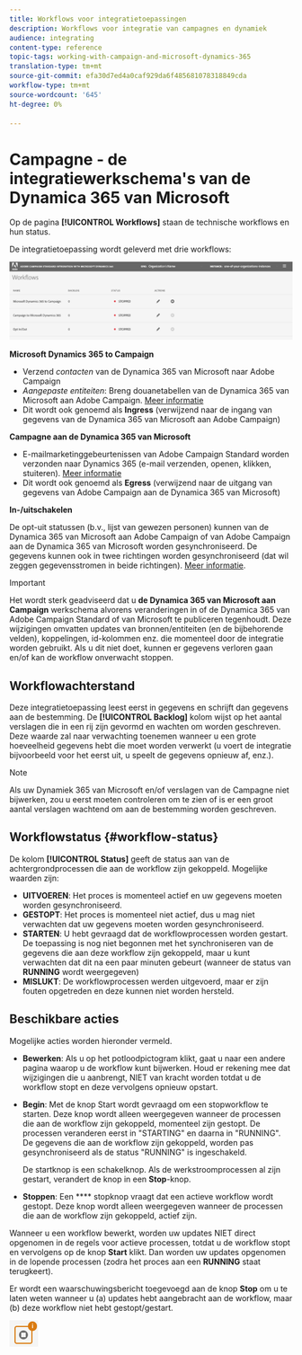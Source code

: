 ```yaml
---
title: Workflows voor integratietoepassingen
description: Workflows voor integratie van campagnes en dynamiek
audience: integrating
content-type: reference
topic-tags: working-with-campaign-and-microsoft-dynamics-365
translation-type: tm+mt
source-git-commit: efa30d7ed4a0caf929da6f485681078318849cda
workflow-type: tm+mt
source-wordcount: '645'
ht-degree: 0%

---
```



# Campagne - de integratiewerkschema&#39;s van de Dynamica 365 van Microsoft

Op de pagina **[!UICONTROL Workflows]** staan de technische workflows en hun status.

De integratietoepassing wordt geleverd met drie workflows:

![](assets/do-not-localize/d365-to-acs-ui-page-workflows.png)

**Microsoft Dynamics 365 to Campaign**
* Verzend *contacten* van de Dynamica 365 van Microsoft naar Adobe Campaign
* *Aangepaste entiteiten*: Breng douanetabellen van de Dynamica 365 van Microsoft aan Adobe Campaign. [Meer informatie](../../integrating/using/d365-acs-using-the-integration.md#data-flows)
* Dit wordt ook genoemd als **Ingress** (verwijzend naar de ingang van gegevens van de Dynamica 365 van Microsoft aan Adobe Campaign)

**Campagne aan de Dynamica 365 van Microsoft**
* E-mailmarketinggebeurtenissen van Adobe Campaign Standard worden verzonden naar Dynamics 365 (e-mail verzenden, openen, klikken, stuiteren). [Meer informatie](../../integrating/using/d365-acs-using-the-integration.md#email-marketing-event-flow)
* Dit wordt ook genoemd als **Egress** (verwijzend naar de uitgang van gegevens van Adobe Campaign aan de Dynamica 365 van Microsoft)

**In-/uitschakelen**

De opt-uit statussen (b.v., lijst van gewezen personen) kunnen van de Dynamica 365 van Microsoft aan Adobe Campaign of van Adobe Campaign aan de Dynamica 365 van Microsoft worden gesynchroniseerd. De gegevens kunnen ook in twee richtingen worden gesynchroniseerd (dat wil zeggen gegevensstromen in beide richtingen). [Meer informatie](../../integrating/using/d365-acs-self-service-app-data-sync.md#opt-in-out-wf).

>[!IMPORTANT]
>
>Het wordt sterk geadviseerd dat u **de Dynamica 365 van Microsoft aan Campaign** werkschema alvorens veranderingen in of de Dynamica 365 van Adobe Campaign Standard of van Microsoft te publiceren tegenhoudt. Deze wijzigingen omvatten updates van bronnen/entiteiten (en de bijbehorende velden), koppelingen, id-kolommen enz. die momenteel door de integratie worden gebruikt. Als u dit niet doet, kunnen er gegevens verloren gaan en/of kan de workflow onverwacht stoppen.

## Workflowachterstand

Deze integratietoepassing leest eerst in gegevens en schrijft dan gegevens aan de bestemming. De **[!UICONTROL Backlog]** kolom wijst op het aantal verslagen die in een rij zijn gevormd en wachten om worden geschreven. Deze waarde zal naar verwachting toenemen wanneer u een grote hoeveelheid gegevens hebt die moet worden verwerkt (u voert de integratie bijvoorbeeld voor het eerst uit, u speelt de gegevens opnieuw af, enz.).

>[!NOTE]
>Als uw Dynamiek 365 van Microsoft en/of verslagen van de Campagne niet bijwerken, zou u eerst moeten controleren om te zien of is er een groot aantal verslagen wachtend om aan de bestemming worden geschreven.


## Workflowstatus {#workflow-status}

De kolom **[!UICONTROL Status]** geeft de status aan van de achtergrondprocessen die aan de workflow zijn gekoppeld. Mogelijke waarden zijn:

* **UITVOEREN**: Het proces is momenteel actief en uw gegevens moeten worden gesynchroniseerd.
* **GESTOPT**: Het proces is momenteel niet actief, dus u mag niet verwachten dat uw gegevens moeten worden gesynchroniseerd.
* **STARTEN**: U hebt gevraagd dat de workflowprocessen worden gestart. De toepassing is nog niet begonnen met het synchroniseren van de gegevens die aan deze workflow zijn gekoppeld, maar u kunt verwachten dat dit na een paar minuten gebeurt (wanneer de status van **RUNNING** wordt weergegeven)
* **MISLUKT**: De workflowprocessen werden uitgevoerd, maar er zijn fouten opgetreden en deze kunnen niet worden hersteld.

## Beschikbare acties

Mogelijke acties worden hieronder vermeld.

* **Bewerken**: Als u op het potloodpictogram klikt, gaat u naar een andere pagina waarop u de workflow kunt bijwerken. Houd er rekening mee dat wijzigingen die u aanbrengt, NIET van kracht worden totdat u de workflow stopt en deze vervolgens opnieuw opstart.

* **Begin**: Met de knop Start wordt gevraagd om een stopworkflow te starten. Deze knop wordt alleen weergegeven wanneer de processen die aan de workflow zijn gekoppeld, momenteel zijn gestopt. De processen veranderen eerst in &quot;STARTING&quot; en daarna in &quot;RUNNING&quot;. De gegevens die aan de workflow zijn gekoppeld, worden pas gesynchroniseerd als de status &quot;RUNNING&quot; is ingeschakeld.

   De startknop is een schakelknop. Als de werkstroomprocessen al zijn gestart, verandert de knop in een **Stop**-knop.

* **Stoppen**: Een  **** stopknop vraagt dat een actieve workflow wordt gestopt. Deze knop wordt alleen weergegeven wanneer de processen die aan de workflow zijn gekoppeld, actief zijn.

Wanneer u een workflow bewerkt, worden uw updates NIET direct opgenomen in de regels voor actieve processen, totdat u de workflow stopt en vervolgens op de knop **Start** klikt. Dan worden uw updates opgenomen in de lopende processen (zodra het proces aan een **RUNNING** staat terugkeert).

Er wordt een waarschuwingsbericht toegevoegd aan de knop **Stop** om u te laten weten wanneer u (a) updates hebt aangebracht aan de workflow, maar (b) deze workflow niet hebt gestopt/gestart.

![](assets/do-not-localize/d365-to-acs-icon-stop-with-changes.png)
